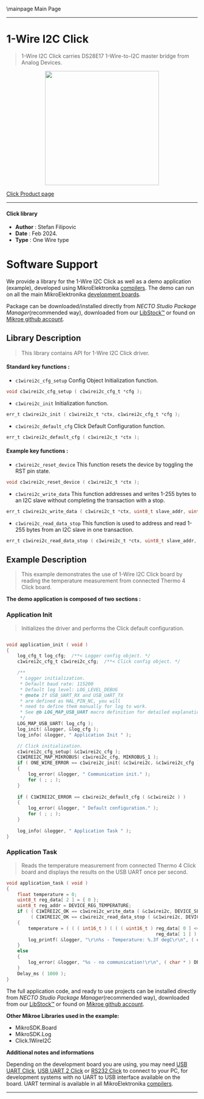 \mainpage Main Page

---
# 1-Wire I2C Click

> 1-Wire I2C Click carries DS28E17 1-Wire-to-I2C master bridge from Analog Devices.

<p align="center">
  <img src="https://download.mikroe.com/images/click_for_ide/1wirei2c_click.png" height=300px>
</p>

[Click Product page](https://www.mikroe.com/1-wire-i2c-click)

---


#### Click library

- **Author**        : Stefan Filipovic
- **Date**          : Feb 2024.
- **Type**          : One Wire type


# Software Support

We provide a library for the 1-Wire I2C Click
as well as a demo application (example), developed using MikroElektronika
[compilers](https://www.mikroe.com/necto-studio).
The demo can run on all the main MikroElektronika [development boards](https://www.mikroe.com/development-boards).

Package can be downloaded/installed directly from *NECTO Studio Package Manager*(recommended way), downloaded from our [LibStock&trade;](https://libstock.mikroe.com) or found on [Mikroe github account](https://github.com/MikroElektronika/mikrosdk_click_v2/tree/master/clicks).

## Library Description

> This library contains API for 1-Wire I2C Click driver.

#### Standard key functions :

- `c1wirei2c_cfg_setup` Config Object Initialization function.
```c
void c1wirei2c_cfg_setup ( c1wirei2c_cfg_t *cfg );
```

- `c1wirei2c_init` Initialization function.
```c
err_t c1wirei2c_init ( c1wirei2c_t *ctx, c1wirei2c_cfg_t *cfg );
```

- `c1wirei2c_default_cfg` Click Default Configuration function.
```c
err_t c1wirei2c_default_cfg ( c1wirei2c_t *ctx );
```

#### Example key functions :

- `c1wirei2c_reset_device` This function resets the device by toggling the RST pin state.
```c
void c1wirei2c_reset_device ( c1wirei2c_t *ctx );
```

- `c1wirei2c_write_data` This function addresses and writes 1-255 bytes to an I2C slave without completing the transaction with a stop.
```c
err_t c1wirei2c_write_data ( c1wirei2c_t *ctx, uint8_t slave_addr, uint8_t *data_in, uint8_t len );
```

- `c1wirei2c_read_data_stop` This function is used to address and read 1-255 bytes from an I2C slave in one transaction.
```c
err_t c1wirei2c_read_data_stop ( c1wirei2c_t *ctx, uint8_t slave_addr, uint8_t *data_out, uint8_t len );
```

## Example Description

> This example demonstrates the use of 1-Wire I2C Click board by reading the temperature measurement from connected Thermo 4 Click board.

**The demo application is composed of two sections :**

### Application Init

> Initializes the driver and performs the Click default configuration.

```c

void application_init ( void )
{
    log_cfg_t log_cfg;  /**< Logger config object. */
    c1wirei2c_cfg_t c1wirei2c_cfg;  /**< Click config object. */

    /** 
     * Logger initialization.
     * Default baud rate: 115200
     * Default log level: LOG_LEVEL_DEBUG
     * @note If USB_UART_RX and USB_UART_TX 
     * are defined as HAL_PIN_NC, you will 
     * need to define them manually for log to work. 
     * See @b LOG_MAP_USB_UART macro definition for detailed explanation.
     */
    LOG_MAP_USB_UART( log_cfg );
    log_init( &logger, &log_cfg );
    log_info( &logger, " Application Init " );

    // Click initialization.
    c1wirei2c_cfg_setup( &c1wirei2c_cfg );
    C1WIREI2C_MAP_MIKROBUS( c1wirei2c_cfg, MIKROBUS_1 );
    if ( ONE_WIRE_ERROR == c1wirei2c_init( &c1wirei2c, &c1wirei2c_cfg ) ) 
    {
        log_error( &logger, " Communication init." );
        for ( ; ; );
    }
    
    if ( C1WIREI2C_ERROR == c1wirei2c_default_cfg ( &c1wirei2c ) )
    {
        log_error( &logger, " Default configuration." );
        for ( ; ; );
    }
    
    log_info( &logger, " Application Task " );
}

```

### Application Task

> Reads the temperature measurement from connected Thermo 4 Click board and displays the results on the USB UART once per second.

```c
void application_task ( void )
{
    float temperature = 0;
    uint8_t reg_data[ 2 ] = { 0 };
    uint8_t reg_addr = DEVICE_REG_TEMPERATURE;
    if ( ( C1WIREI2C_OK == c1wirei2c_write_data ( &c1wirei2c, DEVICE_SLAVE_ADDRESS, &reg_addr, 1 ) ) && 
         ( C1WIREI2C_OK == c1wirei2c_read_data_stop ( &c1wirei2c, DEVICE_SLAVE_ADDRESS, reg_data, 2 ) ) )
    {
        temperature = ( ( ( int16_t ) ( ( ( uint16_t ) reg_data[ 0 ] << 8 ) | 
                                                       reg_data[ 1 ] ) ) >> 5 ) * DEVICE_TEMPERATURE_RES;
        log_printf( &logger, "\r\n%s - Temperature: %.3f degC\r\n", ( char * ) DEVICE_NAME, temperature );
    }
    else
    {
        log_error( &logger, "%s - no communication!\r\n", ( char * ) DEVICE_NAME );
    }
    Delay_ms ( 1000 );
}
```

The full application code, and ready to use projects can be installed directly from *NECTO Studio Package Manager*(recommended way), downloaded from our [LibStock&trade;](https://libstock.mikroe.com) or found on [Mikroe github account](https://github.com/MikroElektronika/mikrosdk_click_v2/tree/master/clicks).

**Other Mikroe Libraries used in the example:**

- MikroSDK.Board
- MikroSDK.Log
- Click.1WireI2C

**Additional notes and informations**

Depending on the development board you are using, you may need
[USB UART Click](https://www.mikroe.com/usb-uart-click),
[USB UART 2 Click](https://www.mikroe.com/usb-uart-2-click) or
[RS232 Click](https://www.mikroe.com/rs232-click) to connect to your PC, for
development systems with no UART to USB interface available on the board. UART
terminal is available in all MikroElektronika
[compilers](https://shop.mikroe.com/compilers).

---
